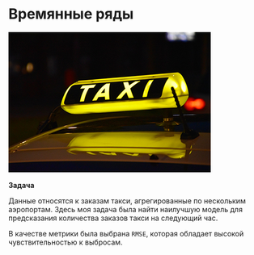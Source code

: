 # Времянные ряды
![Такси](taxi.jpg?raw=true "Title")

**Задача**

Данные относятся к заказам такси, агрегированные по нескольким аэропортам. Здесь моя задача была найти наилучшую модель для предсказания количества заказов такси на следующий час.

В качестве метрики была выбрана `RMSE`, которая обладает высокой чувствительностью к выбросам.

